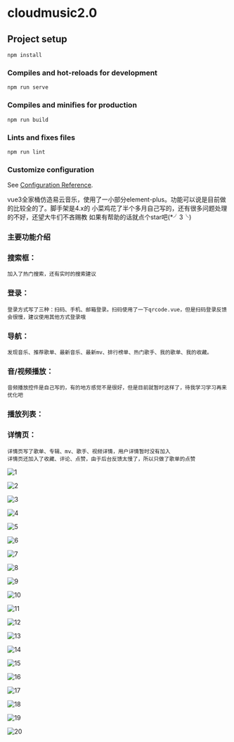 # cloudmusic2.0

## Project setup
```
npm install
```

### Compiles and hot-reloads for development
```
npm run serve
```

### Compiles and minifies for production
```
npm run build
```

### Lints and fixes files
```
npm run lint
```

### Customize configuration
See [Configuration Reference](https://cli.vuejs.org/config/).

vue3全家桶仿造易云音乐，使用了一小部分element-plus。功能可以说是目前做的比较全的了。脚手架是4.x的
小菜鸡花了半个多月自己写的，还有很多问题处理的不好，还望大牛们不吝赐教
如果有帮助的话就点个star吧(*╯3╰)
### 主要功能介绍
  ### 搜索框：
    加入了热门搜索，还有实时的搜索建议
  ### 登录：
    登录方式写了三种：扫码、手机、邮箱登录。扫码使用了一下qrcode.vue，但是扫码登录反馈会很慢，建议使用其他方式登录哦
  ### 导航：
    发现音乐、推荐歌单、最新音乐、最新mv、排行榜单、热门歌手、我的歌单、我的收藏。
  ### 音/视频播放：
    音频播放控件是自己写的，有的地方感觉不是很好，但是目前就暂时这样了，待我学习学习再来优化吧
  ### 播放列表： 
  ### 详情页：
    详情页写了歌单、专辑、mv、歌手、视频详情，用户详情暂时没有加入
    详情页还加入了收藏、评论、点赞，由于后台反馈太慢了，所以只做了歌单的点赞
  ![1](https://user-images.githubusercontent.com/90769279/144597359-8583a389-93fd-4d29-bd11-f868ba3c2e70.png)
 
![2](https://user-images.githubusercontent.com/90769279/144597368-eb6fa7da-645f-4dd0-a673-484119d71dec.png)

![3](https://user-images.githubusercontent.com/90769279/144597372-0341641d-10c3-452b-aa96-b54928840c44.png)

![4](https://user-images.githubusercontent.com/90769279/144597375-76c70188-b432-41fa-b798-da198be7afc9.png)

![5](https://user-images.githubusercontent.com/90769279/144597379-68a65393-7ff0-4fe0-8754-8b2582a46583.png)

![6](https://user-images.githubusercontent.com/90769279/144597380-90440b80-89c6-42da-b2d2-60dceae49e1f.png)

![7](https://user-images.githubusercontent.com/90769279/144597384-0db3e731-26b7-4698-b0c2-7c4f7e3c6959.png)

![8](https://user-images.githubusercontent.com/90769279/144597386-a366e7db-e3b8-490a-94f2-f45b9e0479b5.png)

![9](https://user-images.githubusercontent.com/90769279/144597388-2d85c6bb-9200-412e-8afc-6c89182af70e.png)

![10](https://user-images.githubusercontent.com/90769279/144597389-1d936a1f-ea2d-4ba0-b63b-9e18d7792870.png)

![11](https://user-images.githubusercontent.com/90769279/144597392-53021503-bbe0-4b06-96a1-1474319b4917.png)

![12](https://user-images.githubusercontent.com/90769279/144597395-5d782912-6214-4869-82fa-9794c00838a5.png)

![13](https://user-images.githubusercontent.com/90769279/144597397-82bc8177-46b9-4488-aa94-c4096d9f3419.png)

![14](https://user-images.githubusercontent.com/90769279/144597399-72519c35-f4d7-4ee7-9e16-18975b25b3f9.png)

![15](https://user-images.githubusercontent.com/90769279/144597402-218b6926-bab0-4a99-bea8-4e1e47d93cd8.png)

![16](https://user-images.githubusercontent.com/90769279/144597406-a34db88e-5e7f-4b4b-9b63-a16cdb4f55db.png)

![17](https://user-images.githubusercontent.com/90769279/144597407-c2c31dff-94d7-4889-b9da-d2b42cf3b5e9.png)

![18](https://user-images.githubusercontent.com/90769279/144597412-6d98222d-4258-46d3-9493-04c78dce1f0b.png)

![19](https://user-images.githubusercontent.com/90769279/144597415-59ba6f77-fc33-49f9-b0d3-b328218e3577.png)

![20](https://user-images.githubusercontent.com/90769279/144599493-834f0c61-338f-4b91-a52d-d046b3b80754.png)
